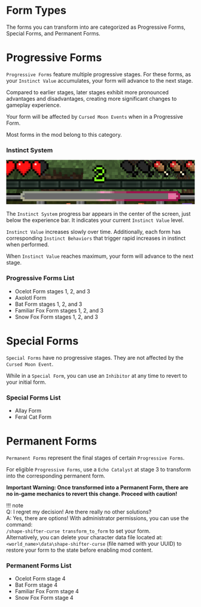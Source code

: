 # Form Types

The forms you can transform into are categorized as Progressive Forms, Special Forms, and Permanent Forms.

# Progressive Forms

`Progressive Forms` feature multiple progressive stages. For these forms, as your `Instinct Value` accumulates, your form will advance to the next stage.  

Compared to earlier stages, later stages exhibit more pronounced advantages and disadvantages, creating more significant changes to gameplay experience.

Your form will be affected by `Cursed Moon Events` when in a Progressive Form.

Most forms in the mod belong to this category.

### Instinct System  

![](../img/instinct_bar.png)

The `Instinct System` progress bar appears in the center of the screen, just below the experience bar. It indicates your current `Instinct Value` level.  

`Instinct Value` increases slowly over time. Additionally, each form has corresponding `Instinct Behaviors` that trigger rapid increases in instinct when performed.  

When `Instinct Value` reaches maximum, your form will advance to the next stage.

### Progressive Forms List  
- Ocelot Form stages 1, 2, and 3  
- Axolotl Form  
- Bat Form stages 1, 2, and 3 
- Familiar Fox Form stages 1, 2, and 3
- Snow Fox Form stages 1, 2, and 3

# Special Forms

`Special Forms` have no progressive stages. They are not affected by the `Cursed Moon Event`.  

While in a `Special Form`, you can use an `Inhibitor` at any time to revert to your initial form.

### Special Forms List  
- Allay Form  
- Feral Cat Form

# Permanent Forms

`Permanent Forms` represent the final stages of certain `Progressive Forms`.  

For eligible `Progressive Forms`, use a `Echo Catalyst` at stage 3 to transform into the corresponding permanent form.

**Important Warning: Once transformed into a Permanent Form, there are no in-game mechanics to revert this change. Proceed with caution!**

!!! note  
    Q: I regret my decision! Are there really no other solutions?  
    A: Yes, there are options! With administrator permissions, you can use the command:  
    `/shape-shifter-curse transform_to_form` to set your form.  
    Alternatively, you can delete your character data file located at:  
    `<world_name>\data\shape-shifter-curse` (file named with your UUID) to restore your form to the state before enabling mod content.

### Permanent Forms List  
- Ocelot Form stage 4  
- Bat Form stage 4  
- Familiar Fox Form stage 4
- Snow Fox Form stage 4

